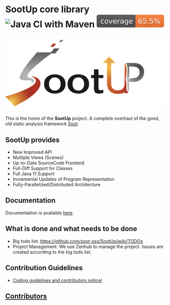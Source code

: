 # SootUp core library ![Java CI with Maven](https://github.com/soot-oss/SootUp/workflows/Java%20CI%20with%20Maven/badge.svg?branch=develop) ![Coverage](.github/badges/jacoco.svg)

![Logo](logo.png)

This is the home of the **SootUp** project.
A complete overhaul of the good, old static analysis framework [Soot](https://github.com/soot-oss/soot).

## SootUp provides
- New Improved API
- Multiple Views (Scenes)
- Up-to-Date SourceCode Frontend
- Full-Diff Support for Classes
- Full Java 11 Support
- Incremental Updates of Program Representation
- Fully-Parallelized/Distributed Architecture

## Documentation
Documentation is available [here](https://soot-oss.github.io/SootUp/).

## What is done and what needs to be done
- Big todo list: https://github.com/soot-oss/SootUp/wiki/TODOs
- Project Management: We use Zenhub to manage the project. Issues are created according to the big todo list.

## Contribution Guidelines 

- [Coding guidelines and contributors notice!](../../wiki/contribution-to-SootUp)

## [Contributors](https://github.com/soot-oss/SootUp/graphs/contributors) 




